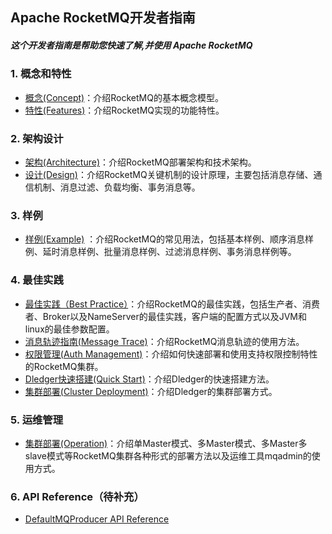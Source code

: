 ## Apache RocketMQ开发者指南

##### 这个开发者指南是帮助您快速了解,并使用 Apache RocketMQ

### 1. 概念和特性

- [概念(Concept)](https://github.com/apache/rocketmq/blob/master/docs/cn/concept.md)：介绍RocketMQ的基本概念模型。
- [特性(Features)](https://github.com/apache/rocketmq/blob/master/docs/cn/features.md)：介绍RocketMQ实现的功能特性。

### 2. 架构设计

- [架构(Architecture)](https://github.com/apache/rocketmq/blob/master/docs/cn/architecture.md)：介绍RocketMQ部署架构和技术架构。
- [设计(Design)](https://github.com/apache/rocketmq/blob/master/docs/cn/design.md)：介绍RocketMQ关键机制的设计原理，主要包括消息存储、通信机制、消息过滤、负载均衡、事务消息等。

### 3. 样例

- [样例(Example)](https://github.com/apache/rocketmq/blob/master/docs/cn/RocketMQ_Example.md) ：介绍RocketMQ的常见用法，包括基本样例、顺序消息样例、延时消息样例、批量消息样例、过滤消息样例、事务消息样例等。

### 4. 最佳实践

- [最佳实践（Best Practice）](https://github.com/apache/rocketmq/blob/master/docs/cn/best_practice.md)：介绍RocketMQ的最佳实践，包括生产者、消费者、Broker以及NameServer的最佳实践，客户端的配置方式以及JVM和linux的最佳参数配置。
- [消息轨迹指南(Message Trace)](https://github.com/apache/rocketmq/blob/master/docs/cn/msg_trace/user_guide.md)：介绍RocketMQ消息轨迹的使用方法。
- [权限管理(Auth Management)](https://github.com/apache/rocketmq/blob/master/docs/cn/acl/user_guide.md)：介绍如何快速部署和使用支持权限控制特性的RocketMQ集群。
- [Dledger快速搭建(Quick Start)](https://github.com/apache/rocketmq/blob/master/docs/cn/dledger/quick_start.md)：介绍Dledger的快速搭建方法。
- [集群部署(Cluster Deployment)](https://github.com/apache/rocketmq/blob/master/docs/cn/dledger/deploy_guide.md)：介绍Dledger的集群部署方式。

### 5. 运维管理

- [集群部署(Operation)](https://github.com/apache/rocketmq/blob/master/docs/cn/operation.md)：介绍单Master模式、多Master模式、多Master多slave模式等RocketMQ集群各种形式的部署方法以及运维工具mqadmin的使用方式。

### 6. API Reference（待补充）

- [DefaultMQProducer API Reference](https://github.com/apache/rocketmq/blob/master/docs/cn/client/java/API_Reference_DefaultMQProducer.md)